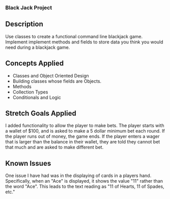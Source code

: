 ### Black Jack Project

## Description
Use classes to create a functional command line blackjack game. Implement implement methods and fields to store data you think you would need during a blackjack game.

## Concepts Applied

* Classes and Object Oriented Design 
* Building classes whose fields are Objects.
* Methods
* Collection Types
* Conditionals and Logic

## Stretch Goals Applied

I added functionality to allow the player to make bets. The player starts with a wallet of $100, and is asked to make a 5 dollar minimum bet each round. If the player runs out of money, the game ends. If the player enters a wager that is larger than the balance in their wallet, they are told they cannot bet that much and are asked to make different bet.

## Known Issues

One issue I have had was in the displaying of cards in a players hand. Specifically, when an "Ace" is displayed, it shows the value "11" rather than the word "Ace". This leads to the text reading as "11 of Hearts, 11 of Spades, etc."